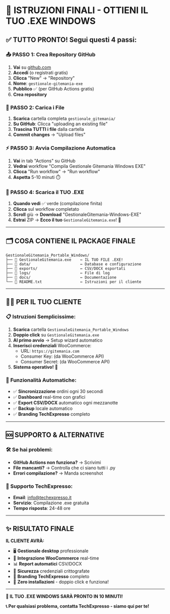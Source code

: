 # 🎯 ISTRUZIONI FINALI - OTTIENI IL TUO .EXE WINDOWS

## ✅ TUTTO PRONTO! Segui questi 4 passi:

### 📤 PASSO 1: Crea Repository GitHub
1. **Vai** su [github.com](https://github.com) 
2. **Accedi** (o registrati gratis)
3. **Clicca** "New" → "Repository"
4. **Nome**: `gestionale-gitemania-exe`
5. **Pubblico** ✅ (per GitHub Actions gratis)
6. **Crea repository**

### 📁 PASSO 2: Carica i File
1. **Scarica** cartella completa `gestionale_gitemania/`
2. **Su GitHub**: Clicca "uploading an existing file"
3. **Trascina TUTTI i file** dalla cartella
4. **Commit changes** → "Upload files"

### ⚡ PASSO 3: Avvia Compilazione Automatica
1. **Vai** in tab "Actions" su GitHub
2. **Vedrai** workflow "Compila Gestionale Gitemania Windows EXE"
3. **Clicca** "Run workflow" → "Run workflow"
4. **Aspetta** 5-10 minuti ⏱️

### 💾 PASSO 4: Scarica il TUO .EXE
1. **Quando vedi** ✅ verde (compilazione finita)
2. **Clicca** sul workflow completato
3. **Scroll** giù → **Download** "GestionaleGitemania-Windows-EXE"
4. **Estrai** ZIP → **Ecco il tuo** `GestionaleGitemania.exe`! 🎉

---

## 🗂️ COSA CONTIENE IL PACKAGE FINALE

```
GestionaleGitemania_Portable_Windows/
├── 🚀 GestionaleGitemania.exe    ← IL TUO FILE .EXE!
├── 📂 data/                      ← Database e configurazione
├── 📂 exports/                   ← CSV/DOCX esportati
├── 📂 logs/                      ← File di log
├── 📂 docs/                      ← Documentazione
└── 📄 README.txt                 ← Istruzioni per il cliente
```

---

## 👨‍💼 PER IL TUO CLIENTE

### 📋 Istruzioni Semplicissime:
1. **Scarica** cartella `GestionaleGitemania_Portable_Windows`
2. **Doppio click** su `GestionaleGitemania.exe`
3. **Al primo avvio** → Setup wizard automatico
4. **Inserisci credenziali** WooCommerce:
   - URL: `https://gitemania.com`
   - Consumer Key: (da WooCommerce API)
   - Consumer Secret: (da WooCommerce API)
5. **Sistema operativo!** 🎯

### 🔧 Funzionalità Automatiche:
- ✅ **Sincronizzazione** ordini ogni 30 secondi
- ✅ **Dashboard** real-time con grafici
- ✅ **Export CSV/DOCX** automatico ogni mezzanotte
- ✅ **Backup** locale automatico
- ✅ **Branding TechExpresso** completo

---

## 🆘 SUPPORTO & ALTERNATIVE

### 🛠️ Se hai problemi:
- **GitHub Actions non funziona?** → Scrivimi
- **File mancanti?** → Controlla che ci siano tutti i .py
- **Errori compilazione?** → Manda screenshot

### 📧 Supporto TechExpresso:
- **Email**: info@techexpresso.it
- **Servizio**: Compilazione .exe gratuita
- **Tempo risposta**: 24-48 ore

---

## ✨ RISULTATO FINALE

**IL CLIENTE AVRÀ:**
- 🖥️ **Gestionale desktop** professionale
- 🛒 **Integrazione WooCommerce** real-time
- 📊 **Report automatici** CSV/DOCX
- 🔐 **Sicurezza** credenziali crittografate
- 🎨 **Branding TechExpresso** completo
- 📱 **Zero installazioni** - doppio click e funziona!

---

**🚀 IL TUO .EXE WINDOWS SARÀ PRONTO IN 10 MINUTI!**

**📞 Per qualsiasi problema, contatta TechExpresso - siamo qui per te!**